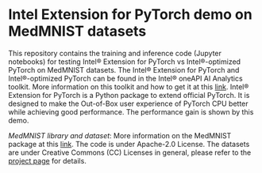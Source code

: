 # Intel Extension for PyTorch demo on MedMNIST datasets

This repository contains the training and inference code (Jupyter notebooks) for testing Intel&reg; Extension for PyTorch vs Intel&reg;-optimized PyTorch on MedMNIST datasets.
The Intel&reg; Extension for PyTorch and Intel&reg;-optimized PyTorch can be found in the Intel&reg;  oneAPI AI Analytics toolkit. More information on this toolkit and how to get it at this [link](https://software.intel.com/content/www/us/en/develop/tools/oneapi/ai-analytics-toolkit.html#gs.46jy1v).
Intel&reg; Extension for PyTorch is a Python package to extend official PyTorch. It is designed to make the Out-of-Box user experience of PyTorch CPU better while achieving good performance. The performance gain is shown by this demo. 

*MedMNIST library and dataset*: 
More information on the MedMNIST package at this [link](https://medmnist.github.io). The code is  under Apache-2.0 License.
The datasets are under Creative Commons (CC) Licenses in general, please refer to the [project page](https://medmnist.github.io/#citation) for details. 
